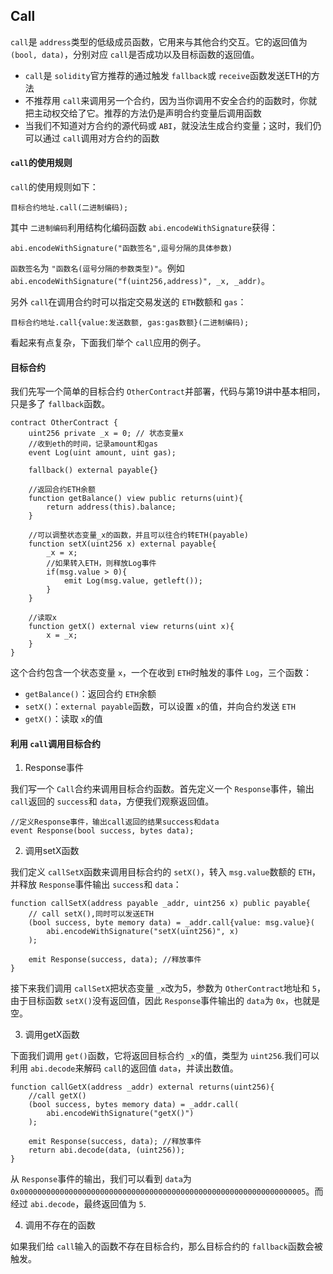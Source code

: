 ## Call

`call`是 `address`类型的低级成员函数，它用来与其他合约交互。它的返回值为 `(bool, data)`，分别对应 `call`是否成功以及目标函数的返回值。

- `call`是 `solidity`官方推荐的通过触发 `fallback`或 `receive`函数发送ETH的方法
- 不推荐用 `call`来调用另一个合约，因为当你调用不安全合约的函数时，你就把主动权交给了它。推荐的方法仍是声明合约变量后调用函数
- 当我们不知道对方合约的源代码或 `ABI`，就没法生成合约变量；这时，我们仍可以通过 `call`调用对方合约的函数

#### `call`的使用规则

`call`的使用规则如下：

```
目标合约地址.call(二进制编码);
```

其中 `二进制编码`利用结构化编码函数 `abi.encodeWithSignature`获得：

```
abi.encodeWithSignature("函数签名",逗号分隔的具体参数)
```

`函数签名`为 `"函数名(逗号分隔的参数类型)"`。例如 `abi.encodeWithSignature("f(uint256,address)", _x, _addr)`。

另外 `call`在调用合约时可以指定交易发送的 `ETH`数额和 `gas`：

```
目标合约地址.call{value:发送数额, gas:gas数额}(二进制编码);
```

看起来有点复杂，下面我们举个 `call`应用的例子。

#### 目标合约

我们先写一个简单的目标合约 `OtherContract`并部署，代码与第19讲中基本相同，只是多了 `fallback`函数。

```
contract OtherContract {
	uint256 private _x = 0; // 状态变量x
	//收到eth的时间，记录amount和gas
	event Log(uint amount, uint gas);

	fallback() external payable{}

	//返回合约ETH余额
	function getBalance() view public returns(uint){
		return address(this).balance;
	}

	//可以调整状态变量_x的函数，并且可以往合约转ETH(payable)
	function setX(uint256 x) external payable{
		_x = x;
		//如果转入ETH，则释放Log事件
		if(msg.value > 0){
			emit Log(msg.value, getleft());
		}
	}

	//读取x
	function getX() external view returns(uint x){
		x = _x;
	}
}
```

这个合约包含一个状态变量 `x`，一个在收到 `ETH`时触发的事件 `Log`，三个函数：

- `getBalance()`：返回合约 `ETH`余额
- `setX()`：`external payable`函数，可以设置 `x`的值，并向合约发送 `ETH`
- `getX()`：读取 `x`的值

#### 利用 `call`调用目标合约

1. Response事件

我们写一个 `Call`合约来调用目标合约函数。首先定义一个 `Response`事件，输出 `call`返回的 `success`和 `data`，方便我们观察返回值。

```
//定义Response事件，输出call返回的结果success和data
event Response(bool success, bytes data);
```

2. 调用setX函数

我们定义 `callSetX`函数来调用目标合约的 `setX()`，转入 `msg.value`数额的 `ETH`，并释放 `Response`事件输出 `success`和 `data`：

```
function callSetX(address payable _addr, uint256 x) public payable{
	// call setX(),同时可以发送ETH
	(bool success, byte memory data) = _addr.call{value: msg.value}(
		abi.encodeWithSignature("setX(uint256)", x)
	);

	emit Response(success, data); //释放事件
}
```

接下来我们调用 `callSetX`把状态变量 `_x`改为5，参数为 `OtherContract`地址和 `5`，由于目标函数 `setX()`没有返回值，因此 `Response`事件输出的 `data`为 `0x`，也就是空。

3. 调用getX函数

下面我们调用 `get()`函数，它将返回目标合约 `_x`的值，类型为 `uint256`.我们可以利用 `abi.decode`来解码 `call`的返回值 `data`，并读出数值。

```
function callGetX(address _addr) external returns(uint256){
	//call getX()
	(bool success, bytes memory data) = _addr.call(
		abi.encodeWithSignature("getX()")
	);

	emit Response(success, data); //释放事件
	return abi.decode(data, (uint256));
}
```

从 `Response`事件的输出，我们可以看到 `data`为 `0x0000000000000000000000000000000000000000000000000000000000000005`。而经过 `abi.decode`，最终返回值为 `5`.

4. 调用不存在的函数

如果我们给 `call`输入的函数不存在目标合约，那么目标合约的 `fallback`函数会被触发。
